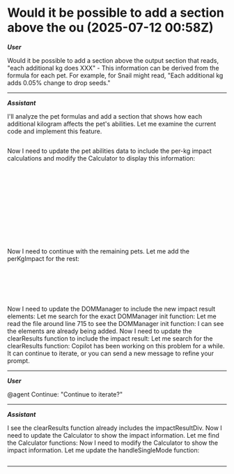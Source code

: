 <!-- Generated by SpecStory -->

# Would it be possible to add a section above the ou (2025-07-12 00:58Z)

_**User**_

Would it be possible to add a section above the output section that reads, "each additional kg does XXX" - This information can be derived from the formula for each pet. For example, for Snail might read, "Each additional kg adds 0.05% change to drop seeds."

---

_**Assistant**_

I'll analyze the pet formulas and add a section that shows how each additional kilogram affects the pet's abilities. Let me examine the current code and implement this feature. 
````

````
Now I need to update the pet abilities data to include the per-kg impact calculations and modify the Calculator to display this information: 
```

```

```

```

```

```

```

```

```

```

```

```

```

```

```

```

```

```

```

```

```

```

```

```

```

```
Now I need to continue with the remaining pets. Let me add the perKgImpact for the rest: 
```

```

```

```

```

```

```

```

```

```

```

```
Now I need to update the DOMManager to include the new impact result elements: Let me search for the exact DOMManager init function: Let me read the file around line 715 to see the DOMManager init function: I can see the elements are already being added. Now I need to update the clearResults function to include the impact result: Let me search for the clearResults function: Copilot has been working on this problem for a while. It can continue to iterate, or you can send a new message to refine your prompt.

---

_**User**_

@agent Continue: "Continue to iterate?"

---

_**Assistant**_

I see the clearResults function already includes the impactResultDiv. Now I need to update the Calculator to show the impact information. Let me find the Calculator functions: Now I need to modify the Calculator to show the impact information. Let me update the handleSingleMode function: 
```

```


---

